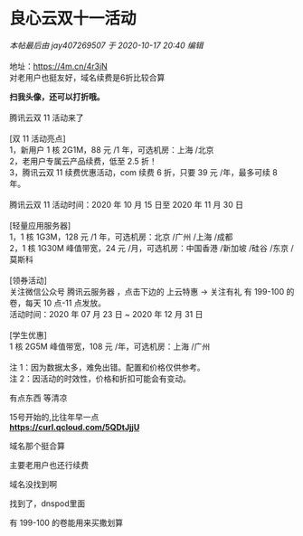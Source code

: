 # 良心云双十一活动


<i class="pstatus"> 本帖最后由 jay407269507 于 2020-10-17 20:40 编辑 </i><br />
<br />
地址：https://4m.cn/4r3jN<br />
<img id="aimg_gyQhx" onclick="zoom(this, this.src, 0, 0, 0)" class="zoom" src="https://www.png8.com/imgs/2020/10/c055a98bad0c0dd4.jpg" onmouseover="img_onmouseoverfunc(this)" onload="thumbImg(this)" border="0" alt="" /><br />
对老用户也挺友好，域名续费是6折比较合算

<strong>扫我头像，还可以打折哦。</strong><br />
<br />
腾讯云双 11 活动来了<br />
<br />
[双 11 活动亮点]<br />
1，新用户 1 核 2G1M，88 元 /1 年，可选机房：上海 /北京<br />
2，老用户专属云产品续费，低至 2.5 折！<br />
3，腾讯云双 11 续费优惠活动，com 续费 6 折，只要 39 元 /年，最多可续 8 年。<br />
<br />
腾讯云双 11 活动时间：2020 年 10 月 15 日至 2020 年 11 月 30 日<br />
<br />
[轻量应用服务器]<br />
1，1 核 1G3M，128 元 /1 年，可选机房：北京 /广州 /上海 /成都<br />
2，1 核 1G30M 峰值带宽，24 元 /月，可选机房：中国香港 /新加坡 /硅谷 /东京 /莫斯科<br />
<br />
[领券活动]<br />
关注微信公众号 腾讯云服务器 ，点击下边的 上云特惠 -&gt; 关注有礼 有 199-100 的卷，每天 10 点-11 点发放。<br />
活动时间：2020 年 07 月 23 日 ~ 2020 年 12 月 31 日<br />
<br />
[学生优惠]<br />
1 核 2G5M 峰值带宽，108 元 /年，可选机房：上海 /广州<br />
<br />
注 1：因为数据太多，难免出错。配置和价格仅供参考。<br />
注 2：因活动的时效性，价格和折扣可能会有变动。<br />


有点东西 等清凉<img src="static/image/smiley/default/lol.gif" smilieid="12" border="0" alt="" /><img src="static/image/smiley/default/lol.gif" smilieid="12" border="0" alt="" /><img id="aimg_LFOlX" onclick="zoom(this, this.src, 0, 0, 0)" class="zoom" src="https://cdn.jsdelivr.net/gh/hishis/forum-master/public/images/patch.gif" onmouseover="img_onmouseoverfunc(this)" onload="thumbImg(this)" border="0" alt="" />

15号开始的,比往年早一点<br />
<a href="https://curl.qcloud.com/5QDtJjjU" target="_blank"><strong>https://curl.qcloud.com/5QDtJjjU</strong></a>

<img src="static/image/smiley/default/lol.gif" smilieid="12" border="0" alt="" /><img src="static/image/smiley/default/lol.gif" smilieid="12" border="0" alt="" />域名那个挺合算

主要老用户也还行续费

域名没找到啊

找到了，dnspod里面

 有 199-100 的卷能用来买撒划算
